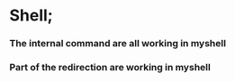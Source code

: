 # Shell; 

### The internal command are all working in myshell
### Part of the redirection are working in myshell 







  





